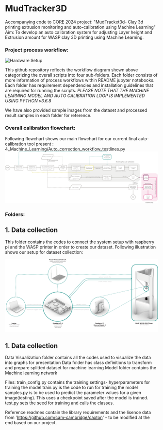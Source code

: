 # MudTracker3D
Accompanying code to CORE 2024 project: "MudTracket3d- Clay 3d printing extrusion monitoring and auto-calibration using Machine Learning"
Aim: To develop an auto calibration system for adjusting Layer height and Extrusion amount for WASP clay 3D printing using Machine Learning.
### Project process workflow:
![Hardware Setup]([https://github.com/Nova7397/MudTracker3D/blob/main/media/Main_Flowchart.png](https://github.com/Nova7397/MudTracker3D/blob/main/media/Main%20Workflow.png))

This github repository reflects the workflow diagram shown above categorizing the overall scripts into four sub-folders. Each folder consists of more information of process workflows within README jupyter notebooks. Each folder has requirement dependencies and installation guidelines that are required for running the scripts. 
*PLEASE NOTE THAT THE MACHINE LEARNING MODEL AND AUTO CALIBRATION LOOP IS IMPLEMENTED USING PYTHON v3.6.8*

We have also provided sample images from the dataset and processed result samples in each folder for reference. 

### Overall calibration flowchart:
Following flowchart shows our main flowchart for our current final auto-calibration tool present : 4_Machine_Learning/Auto_correction_workflow_testlines.py
![Hardware Setup](https://github.com/Nova7397/MudTracker3D/blob/main/media/Main_Flowchart.png)

### Folders: 
## 1. Data collection 
This folder contains the codes to connect the system setup with raspberry pi and the WASP printer in order to create our dataset. Following illustration shows our setup for dataset collection:

![Hardware Setup](https://github.com/Nova7397/MudTracker3D/blob/main/media/Hardware%20Setup.png)

## 1. Data collection
Data Visualization folder contains all the codes used to visualize the data into graphs for presentation
Data folder has class definitions to transform and prepare splitted dataset for machine learning
Model folder contains the Machine learning network

Files:
train_config.py contains the training settings- hyperparameters for training the model
train.py is the code to run for training the model
samples.py is to be used to predict the parameter values for a given image(testing). This uses a checkpoint saved after the model is trained.
test.py sets the seed for training and calls the classes.

Reference readmes contain the library requirements and the lisence data from 'https://github.com/cam-cambridge/caxton' - to be modified at the end based on our project.
